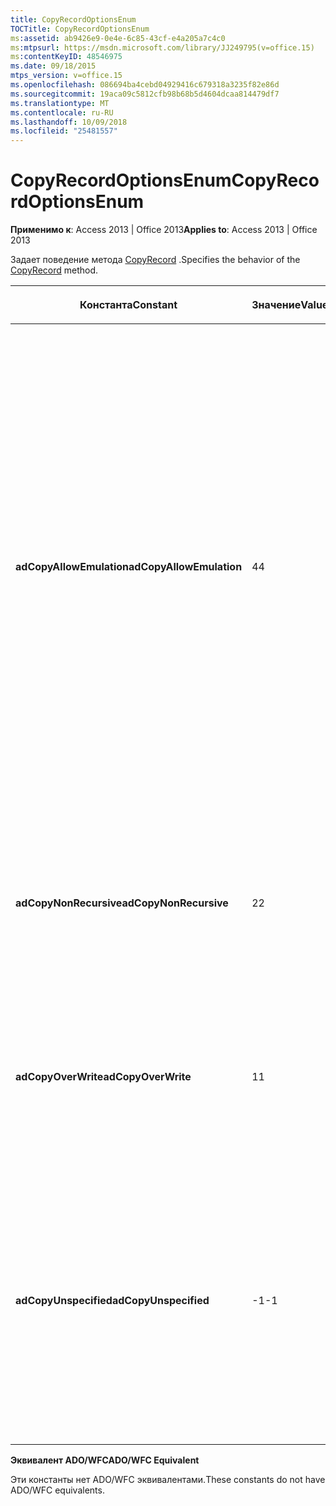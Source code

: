 ```yaml
---
title: CopyRecordOptionsEnum
TOCTitle: CopyRecordOptionsEnum
ms:assetid: ab9426e9-0e4e-6c85-43cf-e4a205a7c4c0
ms:mtpsurl: https://msdn.microsoft.com/library/JJ249795(v=office.15)
ms:contentKeyID: 48546975
ms.date: 09/18/2015
mtps_version: v=office.15
ms.openlocfilehash: 086694ba4cebd04929416c679318a3235f82e86d
ms.sourcegitcommit: 19aca09c5812cfb98b68b5d4604dcaa814479df7
ms.translationtype: MT
ms.contentlocale: ru-RU
ms.lasthandoff: 10/09/2018
ms.locfileid: "25481557"
---
```

# <a name="copyrecordoptionsenum"></a><span data-ttu-id="39c66-102">CopyRecordOptionsEnum</span><span class="sxs-lookup"><span data-stu-id="39c66-102">CopyRecordOptionsEnum</span></span>


<span data-ttu-id="39c66-103">**Применимо к**: Access 2013 | Office 2013</span><span class="sxs-lookup"><span data-stu-id="39c66-103">**Applies to**: Access 2013 | Office 2013</span></span>

<span data-ttu-id="39c66-104">Задает поведение метода [CopyRecord](copyrecord-method-ado.md) .</span><span class="sxs-lookup"><span data-stu-id="39c66-104">Specifies the behavior of the [CopyRecord](copyrecord-method-ado.md) method.</span></span>

<table>
<colgroup>
<col style="width: 33%" />
<col style="width: 33%" />
<col style="width: 33%" />
</colgroup>
<thead>
<tr class="header">
<th><p><span data-ttu-id="39c66-105">Константа</span><span class="sxs-lookup"><span data-stu-id="39c66-105">Constant</span></span></p></th>
<th><p><span data-ttu-id="39c66-106">Значение</span><span class="sxs-lookup"><span data-stu-id="39c66-106">Value</span></span></p></th>
<th><p><span data-ttu-id="39c66-107">Описание</span><span class="sxs-lookup"><span data-stu-id="39c66-107">Description</span></span></p></th>
</tr>
</thead>
<tbody>
<tr class="odd">
<td><p><span data-ttu-id="39c66-108"><strong>adCopyAllowEmulation</strong></span><span class="sxs-lookup"><span data-stu-id="39c66-108"><strong>adCopyAllowEmulation</strong></span></span></p></td>
<td><p><span data-ttu-id="39c66-109">4</span><span class="sxs-lookup"><span data-stu-id="39c66-109">4</span></span></p></td>
<td><p><span data-ttu-id="39c66-110">Указывает, что поставщик <em>источника</em> пытается моделирования копии, с помощью загрузки и отправьте операции, если этот метод не удается выполнить из-за <em>назначения</em> , на другом сервере, или обслуживаемых другого поставщика, чем <em>источник</em>.</span><span class="sxs-lookup"><span data-stu-id="39c66-110">Indicates that the <em>Source</em> provider attempts to simulate the copy using download and upload operations if this method fails due to <em>Destination</em> being on a different server or is serviced by a different provider than <em>Source</em>.</span></span> <span data-ttu-id="39c66-111">Обратите внимание, что разные возможности поставщика может препятствовать производительности или потери данных.</span><span class="sxs-lookup"><span data-stu-id="39c66-111">Note that differing provider capabilities may hamper performance or lose data.</span></span></p></td>
</tr>
<tr class="even">
<td><p><span data-ttu-id="39c66-112"><strong>adCopyNonRecursive</strong></span><span class="sxs-lookup"><span data-stu-id="39c66-112"><strong>adCopyNonRecursive</strong></span></span></p></td>
<td><p><span data-ttu-id="39c66-113">2</span><span class="sxs-lookup"><span data-stu-id="39c66-113">2</span></span></p></td>
<td><p><span data-ttu-id="39c66-114">Копирует текущий каталог, но ни один из его подкаталогов в место назначения.</span><span class="sxs-lookup"><span data-stu-id="39c66-114">Copies the current directory, but none of its subdirectories, to the destination.</span></span> <span data-ttu-id="39c66-115">Операция копирования не рекурсивный.</span><span class="sxs-lookup"><span data-stu-id="39c66-115">The copy operation is not recursive.</span></span></p></td>
</tr>
<tr class="odd">
<td><p><span data-ttu-id="39c66-116"><strong>adCopyOverWrite</strong></span><span class="sxs-lookup"><span data-stu-id="39c66-116"><strong>adCopyOverWrite</strong></span></span></p></td>
<td><p><span data-ttu-id="39c66-117">1</span><span class="sxs-lookup"><span data-stu-id="39c66-117">1</span></span></p></td>
<td><p><span data-ttu-id="39c66-118">Перезапись файла или папки <em>назначения</em> указывает на существующий файл или каталог.</span><span class="sxs-lookup"><span data-stu-id="39c66-118">Overwrites the file or directory if the <em>Destination</em> points to an existing file or directory.</span></span></p></td>
</tr>
<tr class="even">
<td><p><span data-ttu-id="39c66-119"><strong>adCopyUnspecified</strong></span><span class="sxs-lookup"><span data-stu-id="39c66-119"><strong>adCopyUnspecified</strong></span></span></p></td>
<td><p><span data-ttu-id="39c66-120">-1</span><span class="sxs-lookup"><span data-stu-id="39c66-120">-1</span></span></p></td>
<td><p><span data-ttu-id="39c66-121">Значение, используемое по умолчанию.</span><span class="sxs-lookup"><span data-stu-id="39c66-121">Default.</span></span> <span data-ttu-id="39c66-122">Выполняет операцию копирования по умолчанию: завершится неудачно, если конечный файл или каталог уже существует и рекурсивно копирует операции.</span><span class="sxs-lookup"><span data-stu-id="39c66-122">Performs the default copy operation: The operation fails if the destination file or directory already exists, and the operation copies recursively.</span></span></p></td>
</tr>
</tbody>
</table>


<span data-ttu-id="39c66-123">**Эквивалент ADO/WFC**</span><span class="sxs-lookup"><span data-stu-id="39c66-123">**ADO/WFC Equivalent**</span></span>

<span data-ttu-id="39c66-124">Эти константы нет ADO/WFC эквивалентами.</span><span class="sxs-lookup"><span data-stu-id="39c66-124">These constants do not have ADO/WFC equivalents.</span></span>

